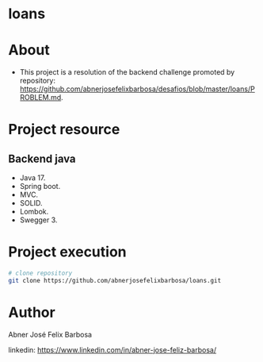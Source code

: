 # loans

# About

- This project is a resolution of the backend challenge promoted by repository: https://github.com/abnerjosefelixbarbosa/desafios/blob/master/loans/PROBLEM.md.

# Project resource

## Backend java

- Java 17.
- Spring boot.
- MVC.
- SOLID.
- Lombok.
- Swegger 3.

# Project execution

```bash
# clone repository
git clone https://github.com/abnerjosefelixbarbosa/loans.git
```

# Author

Abner José Felix Barbosa

linkedin: https://www.linkedin.com/in/abner-jose-feliz-barbosa/
